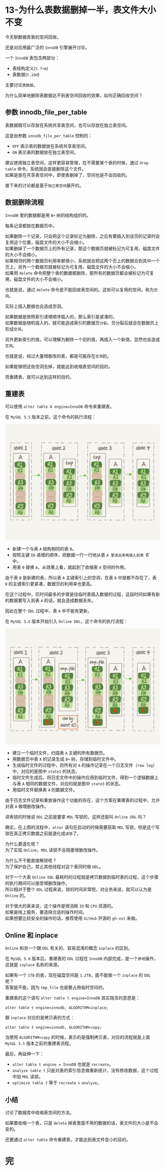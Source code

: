 # 13-为什么表数据删掉一半，表文件大小不变

今天聊数据库表的空间回收。

还是对应用最广泛的 `InnoDB` 引擎展开讨论。

一个 `InnoDB` 表包含两部分：
- 表结构定义(`t.frm`)
- 表数据(`t.ibd`)

主要讨论`表数据`。

为什么简单地删除表数据达不到表空间回收的效果，如何正确回收空间？

## 参数 innodb_file_per_table

表数据既可以存放在系统共享表空间，也可以存放在独立表空间。

这是由参数 `innodb_file_per_table` 控制的：
- `OFF` 表示表的数据放在系统共享表空间。
- `ON` 表示表的数据放在独立表空间。

建议使用独立表空间，这样更容易管理，在不需要某个表的时候，通过 `drop table` 命令，系统就会直接删除这个文件。  
如果是放在共享表空间中，即使表删掉了，空间也是不会回收的。

接下来的讨论都是基于`独立表空间`展开的。

## 数据删除流程

`InnoDB` 里的数据都是用 `B+` 树的结构组织的。

每条记录都放在数据页中。

如果删除一个记录，只会把这个记录标记为删除，之后有要插入到该页的记录时会复用这个位置，磁盘文件的大小不会缩小。  
如果删掉了一个数据页上的所有记录，那这个数据页就被标记为可复用，磁盘文件的大小不会缩小。  
如果相邻的两个数据页利用率都很小，系统就会把这两个页上的数据合到其中一个页上，另外一个数据页就被标记为可复用，磁盘文件的大小不会缩小。  
如果用 `delete` 命令把整个表的数据都删除，那所有的数据页都会被标记为可复用，磁盘文件的大小不会缩小。  

也就是说，通过 `delete` 命令是不能回收表空间的。这些可以复用的空间，称为`空洞`。

实际上插入数据也会造成空洞。

如果数据是按照索引递增顺序插入的，那么索引是紧凑的。  
如果数据是随机插入的，就可能造成索引的数据页`分裂`，页分裂后就会在数据页上形成`空洞`。

另外更新索引的值，可以理解为删除一个旧的值，再插入一个新值，显然也会造成`空洞`。


也就是说，经过大量增删改的表，都是可能存在`空洞`的。

如果能够把这些空洞去掉，就能达到收缩表空间的目的。

而重建表，就可以达到这样的目的。

## 重建表

可以使用 `alter table A engine=InnoDB` 命令来重建表。

在 `MySQL 5.5` 版本之前，这个命令的执行流程：

![重建表1](./img13/重建表1.jpeg)

- 新建一个与表 `A` 结构相同的表 `B`。
- 按照主键 `ID` 递增的顺序，把数据一行一行地从表 `A 里读出来再插入到表 `B` 中。
- 用表 `B` 替换 `A`，从效果上看，就起到了收缩表 `A` 空间的作用。

由于表 `B` 是新建的表，所以表 `A` 主键索引上的空洞，在表 `B` 中就都不存在了，表 `B` 的主键索引更紧凑，数据页的利用率也更高。

在这个过程中，花时间最多的步骤是往临时表插入数据的过程，这段时间如果有新的数据要写入到表 `A` 的话，就会造成数据丢失。

因此在整个 `DDL` 过程中，表 `A` 中不能有更新。


在 `MySQL 5.6` 版本开始引入 `Online DDL`，这个命令的执行流程：

![重建表2](./img13/重建表2.jpeg)

- 建立一个临时文件，扫描表 `A` 主键的所有数据页。
- 用数据页中表 `A` 的记录生成 `B+` 树，存储到临时文件中。
- 生成临时文件的过程中，将所有对 `A` 的操作记录在一个日志文件（`row log`）中，对应的是图中 `state2` 的状态。
- 临时文件生成后，将日志文件中的操作应用到临时文件，得到一个逻辑数据上与表 `A` 相同的数据文件，对应的就是图中 `state3` 的状态。
- 用临时文件替换表 `A` 的数据文件。

由于日志文件记录和重放操作这个功能的存在，这个方案在重建表的过程中，允许对表 `A` 做增删改操作。


讲表锁的时候说 `DDL` 之前是要拿 `MDL` 写锁的，这样还能叫 `Online DDL` 吗？

确实，在上图的流程中，`alter` 语句在启动的时候需要获取 `MDL` 写锁，但是这个写锁在真正拷贝数据之前就退化成`读锁`了。

为什么要退化呢？  
为了实现 `Online`，`MDL` 读锁不会阻塞增删改操作。

为什么不干脆直接解锁呢？  
为了保护自己，禁止其他线程对这个表同时做 `DDL`。

对于一个大表 `Online DDL` 最耗时的过程就是拷贝数据到临时表的过程，这个步骤的执行期间可以接受增删改操作。  
所以相对于整个 `DDL` 过程来说，锁的时间非常短，对业务来说，就可以认为是 `Online` 的。

对于很大的表来说，这个操作是很消耗 `IO` 和 `CPU` 资源的。  
如果是线上服务，要选择合适的操作时间。  
如果想要比较安全的操作的话，推荐使用 `GitHub` 开源的 `gh-ost` 来做。  

## Online 和 inplace

`Online` 和另一个跟 `DDL` 有关的、容易混淆的概念 `inplace` 的区别。

在 `MySQL 5.6` 版本后，重建表的 `DDL` 过程在 `InnoDB` 内部完成，是一个`原地`操作，这就是 `inplace` 名称的来源。

如果有一个 `1TB` 的表，现在磁盘空间是 `1.2TB`，能不能做一个 `inplace` 的 `DDL` 呢？  
答案是不能，因为 `tmp_file` 也是要占用临时空间的。

重建表的这个语句 `alter table t engine=InnoDB` 其实隐含的意思是：

    alter table t engine=innodb, ALGORITHM=inplace;

跟 `inplace` 对应的是拷贝表的方式：

    alter table t engine=innodb, ALGORITHM=copy;

当使用 `ALGORITHM=copy` 的时候，表示的是强制拷贝表，对应的流程就是上面 `MySQL 5.5` 版本之前的重建表流程。


最后，再延伸一下：
- `alter table t engine = InnoDB` 也就是 `recreate`。
- `analyze table t` 只是对表的索引信息做重新统计，没有修改数据，这个过程中加 `MDL` 读锁。
- `optimize table t` 等于 `recreate` + `analyze`。


## 小结

讨论了数据库中收缩表空间的方法。

如果要收缩一个表，只是 `delete` 掉表里面不用的数据的话，表文件的大小是不会变的。

还要通过 `alter table` 命令重建表，才能达到表文件变小的目的。

# 完